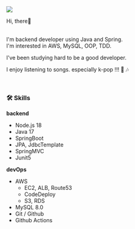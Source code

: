 <img src="https://capsule-render.vercel.app/api?type=waving&color=auto&height=200&section=header&text=Gyeom's%20GitHub%20🏡&fontSize=60&animation=fadeIn&fontAlignY=38&descAlignY=51&descAlign=62"/>

Hi, there👋

<br>I'm backend developer using Java and Spring.
<br>I'm interested in AWS, MySQL, OOP, TDD.

I've been studying hard to be a good developer.

I enjoy listening to songs. especially k-pop !!! 🎤 🎶

<br>


### 🛠️ Skills

**backend**

- Node.js 18
- Java 17
- SpringBoot
- JPA, JdbcTemplate
- SpringMVC
- Junit5

**devOps**

- AWS
    - EC2, ALB, Route53
    - CodeDeploy
    - S3, RDS
- MySQL 8.0
- Git / Github
- Github Actions



